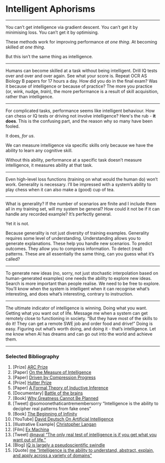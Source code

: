 # Intelligent Aphorisms

---

You can’t get intelligence via gradient descent. You can’t get it by minimising loss.
You can’t get it by optimising.

These methods work for improving performance *at one thing*. At becoming skilled *at one thing*.
 
But this isn’t the same thing as intelligence.

---

Humans can become skilled at a task without being intelligent. Drill IQ tests over and over and over again.
See what your score is. Repeat OCR AS Biology B papers for 17 hours a day. How did you do in the final exam?
Was it because of intelligence or because of practice?
The more you practice (or, wink, nudge, *train*), the more performance is a result of skill acquisition, rather than intelligence.

---

For complicated tasks, performance seems like intelligent behaviour. How can chess or IQ tests or 
driving not involve intelligence? Here's the rub - **it does**. This is the confusing part, and the reason why so many 
have been fooled.

It does, *for us*.

We can measure intelligence via specific skills only because we have the ability to learn any cognitive skill.

Without this ability, performance at a specific task doesn’t measure intelligence, it measures
ability at that task.

---

Even high-level loss functions (training on what would the human do) won’t work. Generality is necessary. I’ll be impressed with a system’s ability to play
chess when it can also make a (good) cup of tea.

---

What is generality? If the number of scenarios are finite and I include them all in my
training set, will my system be general? How could it not be if it can handle any recorded example?
It’s perfectly general.

Yet it is not.

Because generality is not just diversity of training examples.
Generality requires some level of understanding. Understanding allows you to generate
explanations. These help you handle new scenarios. To predict outcomes. They allow you
to compress information. To detect (real) patterns. These are all essentially the same thing,
can you guess what it’s called?

---

To generate new ideas (no, sorry, not just stochastic interpolation based on human-generated
examples) one needs the ability to explore new ideas. Search is more important than people realise.
We need to be free to explore.
You’ll know when the system is intelligent when it can recognise what’s interesting,
and does what’s interesting, contrary to instruction.

---

The ultimate indicator of intelligence is winning. Doing what you want. Getting what you want out of life.
Message me when a system can get remotely close to functioning in society.
“But they have most of the skills to do it! They can get a remote SWE job and order
food and drive!” Doing is easy. Figuring out what’s worth doing, and doing it - that’s intelligence.
Let me know when AI has dreams and can go out into the world and achieve them.

---

### Selected Bibliography

1. [Prize] [ARC Prize](https://arcprize.org/)
2. [Paper] [On the Measure of Intelligence](https://arxiv.org/pdf/1911.01547)
3. [Paper] [Driven by Compression Progress](https://arxiv.org/pdf/0812.4360)
4. [Prize] [Hutter Prize](https://en.wikipedia.org/wiki/Hutter_Prize)
5. [Paper] [A Formal Theory of Inductive Inference](https://www.sciencedirect.com/science/article/pii/S0019995864902232)
6. [Documentary] [Battle of the brains](https://www.dailymotion.com/video/x2ocun2)
7. [Book] [Why Greatness Cannot Be Planned](https://www.goodreads.com/book/show/25670869-why-greatness-cannot-be-planned)
8. [Tweet] @somoonethaticantremembersorry “Intelligence is the ability to decipher real patterns from fake ones”
9. [Book] [The Beginning of Infinity](https://www.goodreads.com/book/show/10483171-the-beginning-of-infinity)
10. [YouTube] [David Deutsch On Artificial Intelligence](https://www.youtube.com/watch?v=d96v_oIXp-A)
11. [Illustrative Example] [Christopher Langan](https://en.wikipedia.org/wiki/Christopher_Langan)
12. [Film] [Ex Machina](https://www.imdb.com/title/tt0470752/)
13. [Tweet] [@naval “The only real test of intelligence is if you get what you want out of life.”](https://x.com/naval/status/1259593847580946432)
14. [Blog] [IQ is largely a pseudoscientific swindle](https://medium.com/incerto/iq-is-largely-a-pseudoscientific-swindle-f131c101ba39)
15. [Quote] [me “Intelligence is the ability to understand, abstract, explain, and apply across a variety of domains”](https://haydn-martin.github.io/2024/04/04/Random-Questions.html)
